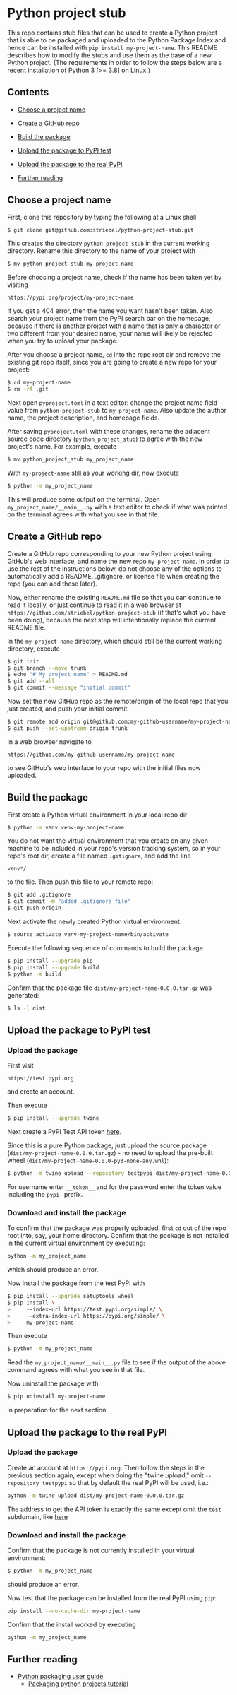 # Python project stub

This repo contains stub files that can be used to create a Python project
that is able to be packaged and uploaded to the Python Package Index and
hence can be installed with `pip install my-project-name`.
This README describes how to modify the stubs and use them as the base of
a new Python project.
(The requirements in order to follow the steps below
are a recent installation of Python 3 [>= 3.8] on Linux.)

## Contents

* <a href='#choose-a-project-name'>Choose a project name</a>

* <a href='#create-a-github-repo'>Create a GitHub repo</a>

* <a href='#build-the-package'>Build the package</a>

* <a href='#upload-the-package-to-pypi-test'>Upload the package to PyPI test</a>

* <a href='#upload-the-package-to-the-real-pypi'>Upload the package to the real PyPI</a>

* <a href='#further-reading'>Further reading</a>

<h2 id='choose-a-project-name'>Choose a project name</h2>

First, clone this repository by typing the following at a Linux shell
```sh
$ git clone git@github.com:striebel/python-project-stub.git
```
This creates the directory `python-project-stub` in the current
working directory.
Rename this directory to the name of your project with
```sh
$ mv python-project-stub my-project-name
```
Before choosing a project name, check if the name has been taken
yet by visiting
```
https://pypi.org/project/my-project-name
```
If you get a 404 error, then the name you want hasn't been taken.
Also search your project name from the PyPI search bar on the homepage,
because if there is another project with a name that is only a character or two
different from your desired name, your name will likely be rejected
when you try to upload your package.

After you choose a project name,
`cd` into the repo root dir and remove the existing git repo itself,
since you are going to create a new repo for your project:
```sh
$ cd my-project-name
$ rm -rf .git
```
Next open `pyproject.toml` in a text editor:
change the project name field value
from `python-project-stub` to `my-project-name`.
Also update the author name, the project description, and homepage fields.

After saving `pyproject.toml` with these changes,
rename the adjacent source code directory (`python_project_stub`)
to agree with the new project's name.
For example, execute
```sh
$ mv python_project_stub my_project_name
```

With `my-project-name` still as your working dir, now execute
```sh
$ python -m my_project_name
```
This will produce some output on the terminal.
Open `my_project_name/__main__.py` with a text editor to check
if what was printed on the terminal agrees with what you see
in that file.

<h2 id='create-a-github-repo'>Create a GitHub repo</h2>

Create a GitHub repo corresponding to your new Python project using
GitHub's web interface, and name the new repo `my-project-name`.
In order to use the rest of the instructions below, do not choose any
of the options to automatically add a README,
.gitignore, or license file when creating the repo
(you can add these later).

Now, either rename the existing `README.md` file so that you can continue
to read it locally, or just continue to read it in a web browser at
`https://github.com/striebel/python-project-stub`
(if that's what you have been doing),
because the next step will intentionally replace the current README file.

In the `my-project-name` directory, which should still be the current
working directory, execute
```sh
$ git init
$ git branch --move trunk
$ echo "# My project name" > README.md
$ git add --all
$ git commit --message "initial commit"
```

Now set the new GitHub repo as the remote/origin of the local repo that you just created,
and push your initial commit:
```sh
$ git remote add origin git@github.com:my-github-username/my-project-name.git
$ git push --set-upstream origin trunk
```

In a web browser navigate to
```
https://github.com/my-github-username/my-project-name
```
to see GitHub's web interface to your repo with the initial files
now uploaded.

<h2 id='build-the-package'>Build the package</h2>

First create a Python virtual environment in your local repo dir
```sh
$ python -m venv venv-my-project-name
```

You do not want the virtual environment that you create on any given machine
to be included in your repo's version tracking system,
so in your repo's root dir, create a file named `.gitignore`, and add the line
```
venv*/
```
to the file. Then push this file to your remote repo:
```sh
$ git add .gitignore
$ git commit -m "added .gitignore file"
$ git push origin
```

Next activate the newly created Python virtual environment:
```sh
$ source activate venv-my-project-name/bin/activate
```

Execute the following sequence of commands to build the package
```sh
$ pip install --upgrade pip
$ pip install --upgrade build
$ python -m build
```

Confirm that the package file
`dist/my-project-name-0.0.0.tar.gz` was generated:
```sh
$ ls -l dist
```

<h2 id='upload-the-package-to-pypi-test'>Upload the package to PyPI test</h2>

### Upload the package

First visit
```
https://test.pypi.org
```
and create an account.

Then execute
```sh
$ pip install --upgrade twine
```

Next create a PyPI Test API token
[here](https://test.pypi.org/manage/account/#api-tokens).

Since this is a pure Python package, just upload the source package
(`dist/my-project-name-0.0.0.tar.gz`) -
no need to upload the pre-built wheel
(`dist/my-project-name-0.0.0-py3-none-any.whl`):
```sh
$ python -m twine upload --repository testpypi dist/my-project-name-0.0.0.tar.gz
```
For username enter `__token__` and for the password enter the token value
including the `pypi-` prefix.

### Download and install the package

To confirm that the package was properly uploaded, first
`cd` out of the repo root into, say, your home directory.
Confirm that the package is not installed in the current
virtual environment by executing:
```sh
python -m my_project_name
```
which should produce an error.

Now install the package from the test PyPI with
```sh
$ pip install --upgrade setuptools wheel
$ pip install \
>     --index-url https://test.pypi.org/simple/ \
>     --extra-index-url https://pypi.org/simple/ \
>     my-project-name
```

Then execute
```sh
$ python -m my_project_name
```

Read the `my_project_name/__main__.py` file to see if the
output of the above command agrees with what you see in
that file.

Now uninstall the package with
```sh
$ pip uninstall my-project-name
```
in preparation for the next section.

<h2 id='upload-the-package-to-the-real-pypi'>Upload the package to the real PyPI</h2>

### Upload the package

Create an account at `https://pypi.org`.
Then follow the steps in the previous section again, except when doing
the "twine upload," omit `--repository testpypi` so that by default the
real PyPI will be used, i.e.:
```sh
python -m twine upload dist/my-project-name-0.0.0.tar.gz
```

The address to get the API token is exactly the same except omit the
`test` subdomain, like [here](https://pypi.org/manage/account/#api-tokens)

### Download and install the package

Confirm that the package is not currently installed in your virtual environment:
```sh
$ python -m my_project_name
```
should produce an error.

Now test that the package can be installed from the real PyPI using `pip`:
```sh
pip install --no-cache-dir my-project-name
```

Confirm that the install worked by executing
```sh
python -m my_project_name
```

<h2 id='further-reading'>Further reading</h2>

* [Python packaging user guide](https://packaging.python.org/en/latest/)
  - [Packaging python projects tutorial](
        https://packaging.python.org/en/latest/tutorials/packaging-projects/
    )
